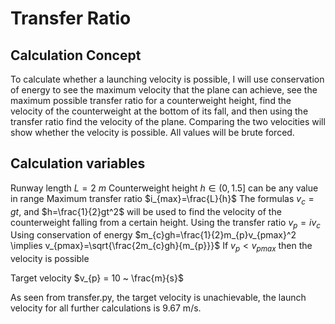 # Transfer Ratio

## Calculation Concept

To calculate whether a launching velocity is possible, I will use conservation of energy to see the maximum velocity that the plane can achieve, see the maximum possible transfer ratio for a counterweight height, find the velocity of the counterweight at the bottom of its fall, and then using the transfer ratio find the velocity of the plane. Comparing the two velocities will show whether the velocity is possible. All values will be brute forced.

## Calculation variables

Runway length $L = 2 ~ m$
Counterweight height $h \in (0, 1.5]$ can be any value in range
Maximum transfer ratio $i_{max}=\frac{L}{h}$
The formulas $v_{c}=gt$, and $h=\frac{1}{2}gt^2$ will be used to find the velocity of the counterweight falling from a certain height. 
Using the transfer ratio $v_{p} = iv_{c}$
Using conservation of energy $m_{c}gh=\frac{1}{2}m_{p}v_{pmax}^2 \implies v_{pmax}=\sqrt{\frac{2m_{c}gh}{m_{p}}}$ 
If $v_{p} < v_{pmax}$ then the velocity is possible

Target velocity $v_{p} = 10 ~ \frac{m}{s}$

As seen from transfer.py, the target velocity is unachievable, the launch velocity for all further calculations is 9.67 m/s.